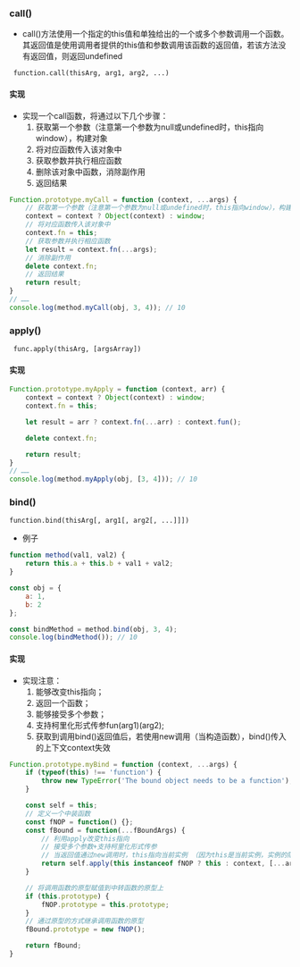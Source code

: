 ### call()
- call()方法使用一个指定的this值和单独给出的一个或多个参数调用一个函数。其返回值是使用调用者提供的this值和参数调用该函数的返回值，若该方法没有返回值，则返回undefined

` function.call(thisArg, arg1, arg2, ...)`

#### 实现
- 实现一个call函数，将通过以下几个步骤：
	1. 获取第一个参数（注意第一个参数为null或undefined时，this指向window），构建对象
	2. 将对应函数传入该对象中
	3. 获取参数并执行相应函数
	4. 删除该对象中函数，消除副作用
	5. 返回结果

```js
Function.prototype.myCall = function (context, ...args) {
    // 获取第一个参数（注意第一个参数为null或undefined时，this指向window），构建对象
    context = context ? Object(context) : window;
    // 将对应函数传入该对象中
    context.fn = this;
    // 获取参数并执行相应函数
    let result = context.fn(...args);
    // 消除副作用
    delete context.fn;
    // 返回结果
    return result;
}
// ……
console.log(method.myCall(obj, 3, 4)); // 10
```

### apply()

` func.apply(thisArg, [argsArray])`

#### 实现

```js
Function.prototype.myApply = function (context, arr) {
    context = context ? Object(context) : window;
    context.fn = this;

    let result = arr ? context.fn(...arr) : context.fun();

    delete context.fn;

    return result;
}
// ……
console.log(method.myApply(obj, [3, 4])); // 10
```

### bind()

`function.bind(thisArg[, arg1[, arg2[, ...]]])`

- 例子

```js
function method(val1, val2) {
    return this.a + this.b + val1 + val2;
}

const obj = {
    a: 1,
    b: 2
};

const bindMethod = method.bind(obj, 3, 4);
console.log(bindMethod()); // 10
```

#### 实现

- 实现注意：
	1. 能够改变this指向；
	2. 返回一个函数；
	3. 能够接受多个参数；
	4. 支持柯里化形式传参fun(arg1)(arg2);
	5. 获取到调用bind()返回值后，若使用new调用（当构造函数），bind()传入的上下文context失效

```js
Function.prototype.myBind = function (context, ...args) {
    if (typeof(this) !== 'function') {
        throw new TypeError('The bound object needs to be a function');
    }

    const self = this;
    // 定义一个中装函数
    const fNOP = function() {};
    const fBound = function(...fBoundArgs) {
        // 利用apply改变this指向
        // 接受多个参数+支持柯里化形式传参
        // 当返回值通过new调用时，this指向当前实例 （因为this是当前实例，实例的隐士原型上有fNOP的实例（fnop）；fnop instanceof fNOP为true）
        return self.apply(this instanceof fNOP ? this : context, [...args, ...fBoundArgs]);
    }

    // 将调用函数的原型赋值到中转函数的原型上
    if (this.prototype) {
        fNOP.prototype = this.prototype;
    }
    // 通过原型的方式继承调用函数的原型
    fBound.prototype = new fNOP();

    return fBound;
}
```
